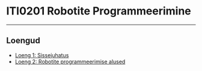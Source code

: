 # ITI0201 Robotite Programmeerimine

---

## Loengud
- [Loeng 1: Sissejuhatus](https://github.com/iti0201/iti0201/tree/lecture-01)
- [Loeng 2: Robotite programmeerimise alused](https://github.com/iti0201/iti0201/tree/lecture-02)
